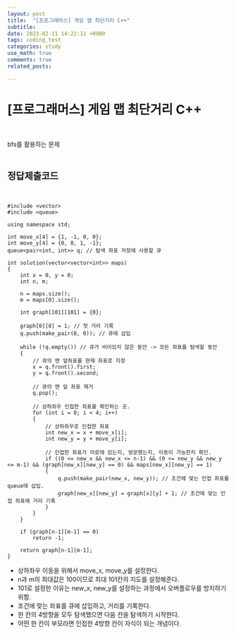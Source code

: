 ```yaml
---
layout: post
title:  "[프로그래머스] 게임 맵 최단거리 C++"
subtitle:   
date: 2023-02-11 14:22:11 +0900
tags: coding_test
categories: study
use_math: true
comments: true
related_posts:

---
```


# [프로그래머스] 게임 맵 최단거리 C++<br/>
<br/>

bfs를 활용하는 문제<br/>
<br/>

## 정답제출코드<br/>
<br/>

```
#include <vector>
#include <queue>

using namespace std;

int move_x[4] = {1, -1, 0, 0};
int move_y[4] = {0, 0, 1, -1};
queue<pair<int, int>> q; // 탐색 좌표 저장에 사용할 큐

int solution(vector<vector<int>> maps)
{   
    int x = 0, y = 0;
    int n, m;
    
    n = maps.size();
    m = maps[0].size();
    
    int graph[101][101] = {0};
    
    graph[0][0] = 1; // 첫 거리 기록
    q.push(make_pair(0, 0)); // 큐에 삽입
    
    while (!q.empty()) // 큐가 비어있지 않은 동안 -> 모든 좌표를 탐색할 동안
    {
        // 큐의 맨 앞좌표를 현재 좌표로 지정
        x = q.front().first;
        y = q.front().second;
        
        // 큐의 맨 앞 좌표 제거
        q.pop();
        
        // 상하좌우 인접한 좌표를 확인하는 곳.
        for (int i = 0; i < 4; i++)
        {
            // 상하좌우로 인접한 좌표
            int new_x = x + move_x[i];
            int new_y = y + move_y[i];
            
            // 인접한 좌표가 미로에 있는지, 방문했는지, 이동이 가능한지 확인.
            if ((0 <= new_x && new_x <= n-1) && (0 <= new_y && new_y <= m-1) && (graph[new_x][new_y] == 0) && maps[new_x][new_y] == 1)
            {
                q.push(make_pair(new_x, new_y)); // 조건에 맞는 인접 좌표를 queue에 삽입.
                graph[new_x][new_y] = graph[x][y] + 1; // 조건에 맞는 인접 좌표에 거리 기록
            }
        }
    }
    
    if (graph[n-1][m-1] == 0)
        return -1;
    
    return graph[n-1][m-1];
}
```

- 상하좌우 이동을 위해서 move_x, move_y를 설정한다.
- n과 m의 최대값은 100이므로 최대 101칸의 지도를 설정해준다.
- 101로 설정한 이유는 new_x, new_y를 설정하는 과정에서 오버플로우를 방지하기 위함.
- 조건에 맞는 좌표를 큐에 삽입하고, 거리를 기록한다.
- 한 칸의 4방향을 모두 탐색했으면 다음 칸을 탐색하기 시작한다.
- 어떤 한 칸이 부모라면 인접한 4방향 칸이 자식이 되는 개념이다.